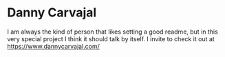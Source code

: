 # Danny Carvajal 

I am always the kind of person that likes setting a good readme, but in this very special project I think it should talk by itself. I invite to check it out at https://www.dannycarvajal.com/ 
